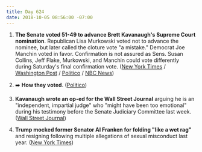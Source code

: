 ```yaml
---
title: Day 624
date: 2018-10-05 08:56:00 -07:00
---
```


1. **The Senate voted 51-49 to advance Brett Kavanaugh's Supreme Court nomination**. Republican Lisa Murkowski voted not to advance the nominee, but later called the cloture vote "a mistake." Democrat Joe Manchin voted in favor. Confirmation is not assured as Sens. Susan Collins, Jeff Flake, Murkowski, and Manchin could vote differently during Saturday's final confirmation vote. ([New York Times](https://www.nytimes.com/2018/10/05/us/politics/brett-kavanaugh-vote-confirmed.html) / [Washington Post](https://www.washingtonpost.com/politics/kavanaugh-vote-hours-before-a-key-test-grassley-says-he-doesnt-know-how-it-will-go/2018/10/05/a71d92ba-c886-11e8-b1ed-1d2d65b86d0c_story.html) / [Politico](https://www.politico.com/story/2018/10/05/kavanaugh-votes-confirmed-872713) / [NBC News](https://www.nbcnews.com/politics/congress/senate-take-critical-procedural-vote-kavanaugh-friday-n917036))

2. ➡️ **How they voted**. ([Politico](https://www.politico.com/interactives/2018/brett-kavanaugh-senate-cloture-vote-count/))

3. **Kavanaugh wrote an op-ed for the Wall Street Journal** arguing he is an "independent, impartial judge" who "might have been too emotional" during his testimony before the Senate Judiciary Committee last week. ([Wall Street Journal](https://www.wsj.com/articles/i-am-an-independent-impartial-judge-1538695822))

4. **Trump mocked former Senator Al Franken for folding "like a wet rag"** and resigning following multiple allegations of sexual misconduct last year. ([New York Times](https://www.nytimes.com/2018/10/04/us/politics/trump-al-franken-minnesota.html))